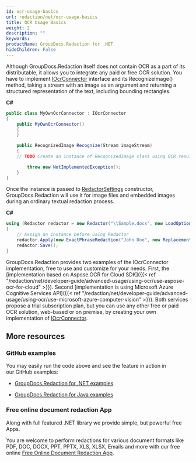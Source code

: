 ```yaml
---
id: ocr-usage-basics
url: redaction/net/ocr-usage-basics
title: OCR Usage Basics
weight: 2
description: ""
keywords: 
productName: GroupDocs.Redaction for .NET
hideChildren: False
---
```


Although GroupDocs.Redaction itself does not contain OCR as a part of its distributable, it allows you to integrate any paid or free OCR solution. 
You have to implement [IOcrConnector](https://apireference.groupdocs.com/net/redaction/groupdocs.redaction.integration.ocr/iocrconnector) interface and its RecognizeImage() method, taking a stream with an image as an argument and returning a structured representation of the text, including bounding rectangles. 

**C#**

```csharp
public class MyOwnOcrConnector : IOcrConnector
{
    public MyOwnOcrConnector()
    {
    }

    public RecognizedImage Recognize(Stream imageStream)
    {
	// TODO Create an instance of RecognizedImage class using OCR result returned by your OCR toolkit

        throw new NotImplementedException();
    }
}

```

Once the instance is passed to [RedactorSettings](https://apireference.groupdocs.com/net/redaction/groupdocs.redaction.options/redactorsettings) constructor, GroupDocs.Redaction will use it for image files and embedded images during an ordinary textual redaction process.

**C#**

```csharp
using (Redactor redactor = new Redactor("\\Sample.docx", new LoadOptions(), new RedactorSettings(new MyOwnOcrConnector())))
{
    // Assign an instance before using Redactor
    redactor.Apply(new ExactPhraseRedaction("John Doe", new ReplacementOptions(Color.Black)));
    redactor.Save();
}

```

GroupDocs.Redaction provides two examples of the IOcrConnector implementation, free to use and customize for your needs. First, the [implementation based on Aspose.OCR for Cloud SDK]({{< ref "/redaction/net/developer-guide/advanced-usage/using-ocr/use-aspose-ocr-for-cloud" >}}). Second [implementation is using Microsoft Azure Cognitive Services API]({{< ref "/redaction/net/developer-guide/advanced-usage/using-ocr/use-microsoft-azure-computer-vision" >}}). Both services propose a trial subscription plan, but you can use any other free or paid OCR solution, web-based or on premise, by creating your own implementation of [IOcrConnector](https://apireference.groupdocs.com/net/redaction/groupdocs.redaction.integration.ocr/iocrconnector).


## More resources

### GitHub examples

You may easily run the code above and see the feature in action in our GitHub examples:

*   [GroupDocs.Redaction for .NET examples](https://github.com/groupdocs-redaction/GroupDocs.Redaction-for-.NET)
    
*   [GroupDocs.Redaction for Java examples](https://github.com/groupdocs-redaction/GroupDocs.Redaction-for-Java)
    

### Free online document redaction App

Along with full featured .NET library we provide simple, but powerful free Apps.

You are welcome to perform redactions for various document formats like PDF, DOC, DOCX, PPT, PPTX, XLS, XLSX, Emails and more with our free online [Free Online Document Redaction App](https://products.groupdocs.app/redaction).
